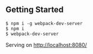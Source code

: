 ## Getting Started
```
$ npm i -g webpack-dev-server
$ npm i
$ webpack-dev-server
```

Serving on
<http://localhost:8080/>
